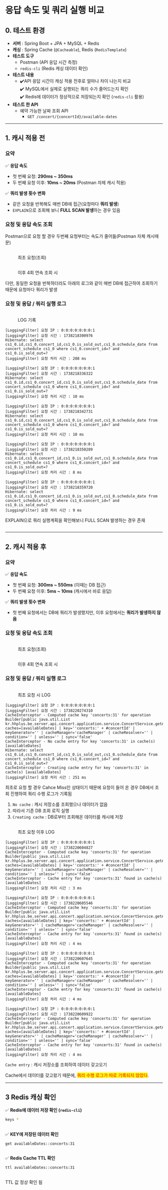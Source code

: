 # 응답 속도 및 쿼리 실행 비교

## 0. **테스트 환경**

* **서버** : Spring Boot + JPA + MySQL + Redis
* **캐싱** : Spring Cache (`@Cacheable`), Redis (`RedisTemplate`)
* **테스트 도구**
  * Postman (API 응답 시간 측정)
  * `redis-cli` (Redis 캐싱 데이터 확인)
* **테스트 내용**
  * ✔️API 응답 시간이 캐싱 적용 전후로 얼마나 차이 나는지 비교\
    ✔️ MySQL에서 실제로 실행되는 쿼리 수가 줄어드는지 확인\
    ✔️ Redis에 데이터가 정상적으로 저장되는지 확인  (`redis-cli` 활용)
* **테스트 한 API**
  * 예약 가능한 날짜 조회 API
    * `GET /concert/{concertId}/available-dates`

***

## 1. **캐시 적용 전**

### **요약**

✅ **응답 속도**

* 첫 번째 요청: **290ms \~ 350ms**
* 두 번째 요청 이후: **10ms \~ 20ms** (Postman 자체 캐시 적용)

✅ **쿼리 발생 횟수 변화**

* 같은 요청을 반복해도 매번 DB에 접근(요청마다 **쿼리 발생**)
* `EXPLAIN`으로 조회해 보니 **FULL SCAN 발생**하는 경우 있음

### **요청 및 응답 속도 조회**

Postman으로 요청 할 경우 두번째 요청부터는 속도가 줄어듦(Postman 자체 캐시때문)&#x20;

<figure><img src="../.gitbook/assets/image (4).png" alt=""><figcaption><p>최초 요청(조회)</p></figcaption></figure>

<figure><img src="../.gitbook/assets/image (9).png" alt=""><figcaption><p>이후 4회 연속 조회 시</p></figcaption></figure>

다만,  동일한 요청을 반복하더라도 아래의 로그와 같이 매번 DB에 접근하여 조회하기 때문에 요청마다 쿼리가 발생

### **요청 및 응답 / 쿼리 실행 로그**

<figure><img src="../.gitbook/assets/image (6).png" alt=""><figcaption><p>LOG 기록</p></figcaption></figure>

```log
[LoggingFilter] 요청 IP : 0:0:0:0:0:0:0:1
[LoggingFilter] 요청 시간 : 1738218300976
Hibernate: select cs1_0.id,cs1_0.concert_id,cs1_0.is_sold_out,cs1_0.schedule_date from concert_schedule cs1_0 where cs1_0.concert_id=? and cs1_0.is_sold_out=?
[LoggingFilter] 요청 처리 시간 : 208 ms

[LoggingFilter] 요청 IP : 0:0:0:0:0:0:0:1
[LoggingFilter] 요청 시간 : 1738218336322
Hibernate: select cs1_0.id,cs1_0.concert_id,cs1_0.is_sold_out,cs1_0.schedule_date from concert_schedule cs1_0 where cs1_0.concert_id=? and cs1_0.is_sold_out=?
[LoggingFilter] 요청 처리 시간 : 10 ms

[LoggingFilter] 요청 IP : 0:0:0:0:0:0:0:1
[LoggingFilter] 요청 시간 : 1738218342731
Hibernate: select cs1_0.id,cs1_0.concert_id,cs1_0.is_sold_out,cs1_0.schedule_date from concert_schedule cs1_0 where cs1_0.concert_id=? and cs1_0.is_sold_out=?
[LoggingFilter] 요청 처리 시간 : 10 ms

[LoggingFilter] 요청 IP : 0:0:0:0:0:0:0:1
[LoggingFilter] 요청 시간 : 1738218350289
Hibernate: select cs1_0.id,cs1_0.concert_id,cs1_0.is_sold_out,cs1_0.schedule_date from concert_schedule cs1_0 where cs1_0.concert_id=? and cs1_0.is_sold_out=?
[LoggingFilter] 요청 처리 시간 : 8 ms

[LoggingFilter] 요청 IP : 0:0:0:0:0:0:0:1
[LoggingFilter] 요청 시간 : 1738218359720
Hibernate: select cs1_0.id,cs1_0.concert_id,cs1_0.is_sold_out,cs1_0.schedule_date from concert_schedule cs1_0 where cs1_0.concert_id=? and cs1_0.is_sold_out=?
[LoggingFilter] 요청 처리 시간 : 9 ms
```

EXPLAIN으로 쿼리 실행계획을 확인해보니 FULL SCAN 발생하는 경우 존재

<figure><img src="../.gitbook/assets/image (11).png" alt=""><figcaption></figcaption></figure>

***

## 2. **캐시 적용 후**

### **요약**

✅ **응답 속도**

* 첫 번째 요청: **300ms \~ 550ms** (이때는 DB 접근)
* 두 번째 요청 이후: **5ms \~ 10ms** (캐시에서 바로 응답)

✅ **쿼리 발생 횟수 변화**

* 첫 번째 요청에서는 DB에 쿼리가 발생했지만, 이후 요청에서는 **쿼리가 발생하지 않음**

### **요청 및 응답 속도 조회**

<figure><img src="../.gitbook/assets/image (7).png" alt=""><figcaption><p>최초 요청(조회)</p></figcaption></figure>

<figure><img src="../.gitbook/assets/image (8).png" alt=""><figcaption><p>이후 4회 연속 조회 시</p></figcaption></figure>

### **요청 및 응답 / 쿼리 실행 로그**

<figure><img src="../.gitbook/assets/image (16).png" alt=""><figcaption><p>최초 요청 시 LOG</p></figcaption></figure>

```
[LoggingFilter] 요청 IP : 0:0:0:0:0:0:0:1
[LoggingFilter] 요청 시간 : 1738220274310
CacheInterceptor - Computed cache key 'concerts:31' for operation Builder[public java.util.List kr.hhplus.be.server.api.concert.application.service.ConcertService.getAvailableDateList(java.lang.Long)] caches=[availableDates] | key=''concerts:' + #concertId' | keyGenerator='' | cacheManager='cacheManager' | cacheResolver='' | condition='' | unless='' | sync='false'
CacheInterceptor - No cache entry for key 'concerts:31' in cache(s) [availableDates]
Hibernate: select cs1_0.id,cs1_0.concert_id,cs1_0.is_sold_out,cs1_0.schedule_date from concert_schedule cs1_0 where cs1_0.concert_id=? and cs1_0.is_sold_out=?
CacheInterceptor - Creating cache entry for key 'concerts:31' in cache(s) [availableDates]
[LoggingFilter] 요청 처리 시간 : 251 ms
```

최초로 요청 할 경우 Cahce Miss인 상태이기 때문에 요청이 들어 온 경우 DB에서 조회 진행하여 쿼리 수행 로그가 기록됨

1. `No cache` :  캐시 저장소를 조회했으나 데이터가 없음
2. 따라서 기존  DB 조회 로직 실행
3. `Creating cache` : DB로부터 조회해온 데이터를 캐시에 저장

<figure><img src="../.gitbook/assets/image (35).png" alt=""><figcaption><p>최초 요청 이후 LOG</p></figcaption></figure>

```
[LoggingFilter] 요청 IP : 0:0:0:0:0:0:0:1
[LoggingFilter] 요청 시간 : 1738220604827
CacheInterceptor - Computed cache key 'concerts:31' for operation Builder[public java.util.List kr.hhplus.be.server.api.concert.application.service.ConcertService.getAvailableDateList(java.lang.Long)] caches=[availableDates] | key=''concerts:' + #concertId' | keyGenerator='' | cacheManager='cacheManager' | cacheResolver='' | condition='' | unless='' | sync='false'
CacheInterceptor - Cache entry for key 'concerts:31' found in cache(s) [availableDates]
[LoggingFilter] 요청 처리 시간 : 3 ms

[LoggingFilter] 요청 IP : 0:0:0:0:0:0:0:1
[LoggingFilter] 요청 시간 : 1738220605546
CacheInterceptor - Computed cache key 'concerts:31' for operation Builder[public java.util.List kr.hhplus.be.server.api.concert.application.service.ConcertService.getAvailableDateList(java.lang.Long)] caches=[availableDates] | key=''concerts:' + #concertId' | keyGenerator='' | cacheManager='cacheManager' | cacheResolver='' | condition='' | unless='' | sync='false'
CacheInterceptor - Cache entry for key 'concerts:31' found in cache(s) [availableDates]
[LoggingFilter] 요청 처리 시간 : 4 ms

[LoggingFilter] 요청 IP : 0:0:0:0:0:0:0:1
[LoggingFilter] 요청 시간 : 1738220607645
CacheInterceptor - Computed cache key 'concerts:31' for operation Builder[public java.util.List kr.hhplus.be.server.api.concert.application.service.ConcertService.getAvailableDateList(java.lang.Long)] caches=[availableDates] | key=''concerts:' + #concertId' | keyGenerator='' | cacheManager='cacheManager' | cacheResolver='' | condition='' | unless='' | sync='false'
CacheInterceptor - Cache entry for key 'concerts:31' found in cache(s) [availableDates]
[LoggingFilter] 요청 처리 시간 : 4 ms

[LoggingFilter] 요청 IP : 0:0:0:0:0:0:0:1
[LoggingFilter] 요청 시간 : 1738220609922
CacheInterceptor - Computed cache key 'concerts:31' for operation Builder[public java.util.List kr.hhplus.be.server.api.concert.application.service.ConcertService.getAvailableDateList(java.lang.Long)] caches=[availableDates] | key=''concerts:' + #concertId' | keyGenerator='' | cacheManager='cacheManager' | cacheResolver='' | condition='' | unless='' | sync='false'
CacheInterceptor - Cache entry for key 'concerts:31' found in cache(s) [availableDates]
[LoggingFilter] 요청 처리 시간 : 4 ms
```

`Cache entry` :  캐시 저장소를 조회하여 데이터 갖고오기

Cache에서 데이터를 갖고왔기 때문에, <mark style="color:red;">쿼리 수행 로그가 따로 기록되지 않았다</mark>.

***

## **3 Redis 캐싱 확인**

✅ **Redis에 데이터 저장 확인 (`redis-cli`)**

```bash
keys *
```

<figure><img src="../.gitbook/assets/image (13).png" alt=""><figcaption></figcaption></figure>

✅ **KEY에 저장된 데이터 확인**

```
get availableDates::concerts:31
```

<figure><img src="../.gitbook/assets/image (36).png" alt=""><figcaption></figcaption></figure>

✅ **Redis Cache TTL 확인**

```bash
ttl availableDates::concerts:31
```

<figure><img src="../.gitbook/assets/image (38).png" alt=""><figcaption></figcaption></figure>

TTL 값 정상 확인 됨
